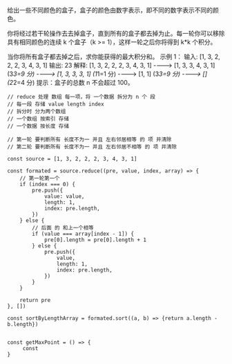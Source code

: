 给出一些不同颜色的盒子，盒子的颜色由数字表示，即不同的数字表示不同的颜色。

你将经过若干轮操作去去掉盒子，直到所有的盒子都去掉为止。每一轮你可以移除具有相同颜色的连续 k 个盒子（k >= 1），这样一轮之后你将得到 k*k 个积分。

当你将所有盒子都去掉之后，求你能获得的最大积分和。
示例 1：
输入:
[1, 3, 2, 2, 2, 3, 4, 3, 1]
输出:
23
解释:
[1, 3, 2, 2, 2, 3, 4, 3, 1]
----> [1, 3, 3, 4, 3, 1] (3*3=9 分)
----> [1, 3, 3, 3, 1] (1*1=1 分)
----> [1, 1] (3*3=9 分)
----> [] (2*2=4 分)
提示：盒子的总数 n 不会超过 100。

```
// reduce 处理 数组 每一项，将 一个数据 拆分为 n 个 段
// 每一段 存储 value length index
// 拆分时 分为两个数组 
// 一个数组 按索引 存储 
// 一个数据 按长度 存储

// 第一轮 要判断所有 长度不为一 并且 左右邻居相等 的 项 并清除
// 第二轮 要判断所有 长度不为一 并且 左右邻居不相等 的 项 并清除

const source = [1, 3, 2, 2, 2, 3, 4, 3, 1]

const formated = source.reduce((pre, value, index, array) => {
    // 第一轮第一个
    if (index === 0) {
        pre.push({
            value: value,
            length: 1,
            index: pre.length,
        })
    } else {
        // 后面 的 和上一个相等
        if (value === array[index - 1]) {
            pre[0].length = pre[0].length + 1
        } else {
            pre.push({
                value,
                length: 1,
                index: pre.length,
            })
        }
    }

    return pre
}, [])

const sortByLengthArray = formated.sort((a, b) => {return a.length - b.length})


const getMaxPoint = () => {
     const 
}

```